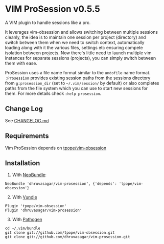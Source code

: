 # VIM ProSession v0.5.5

A VIM plugin to handle sessions like a pro.

It leverages vim-obsession and allows switching between multiple sessions
cleanly, the idea is to maintain one session per project (directory) and
switch between them when we need to switch context, automatically loading
along with it the various files, settings etc ensuring compete isolation
between projects. Now there's little need to launch multiple vim instances for
separate sessions (projects), you can simply switch between them with ease.

ProSession uses a file name format similar to the `undofile` name format.
`:Prosession` provides existing session paths from the sessions directory from
`g:prosession_dir` (set to `~/.vim/session/` by default) or also completes
paths from the file system which you can use to start new sessions for them.
For more details check `:help prosession`.

## Change Log
See [CHANGELOG.md](https://github.com/dhruvasagar/vim-prosession/blob/master/CHANGELOG.md)

## Requirements
Vim ProSession depends on
[tpope/vim-obsession](https://github.com/tpope/vim-obsession)

## Installation

1. With [NeoBundle](https://github.com/Shougo/neobundle.vim):
```vim
NeoBundle 'dhruvasagar/vim-prosession', {'depends': 'tpope/vim-obsession'}
```

2. With [Vundle](https://github.com/gmarik/Vundle.vim')
```vim
Plugin 'tpope/vim-obsession'
Plugin 'dhruvasagar/vim-prosession'
```

3. With [Pathogen](https://github.com/tpope/vim-pathogen')
```
cd ~/.vim/bundle
git clone git://github.com/tpope/vim-obsession.git
git clone git://github.com/dhruvasagar/vim-prosession.git
```
